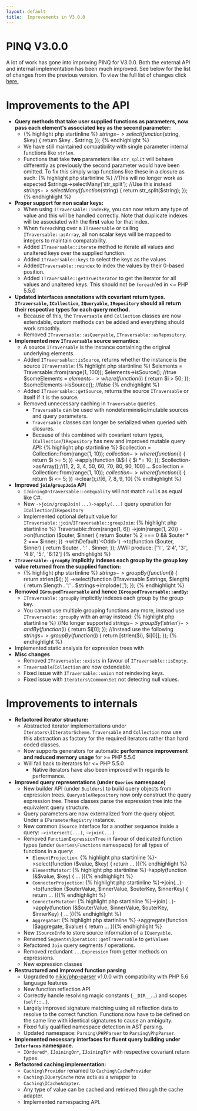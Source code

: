 ```yaml
---
layout: default
title:  Improvements in V3.0.0
---
```

                
PINQ V3.0.0
===========
A lot of work has gone into improving PINQ for V3.0.0.
Both the external API and internal implementation has been much improved.
See below for the list of changes from the previous version.
To view the full list of changes click [here.](https://github.com/TimeToogo/Pinq/blob/master/CHANGELOG.md)

Improvements to the API
=======================

 - **Query methods that take user supplied functions as parameters, 
   now pass each element's associated key as the second parameter:**
     - {% highlight php startinline %}
$strings->select(function ($string, $key) { return $key . $string; });
{% endhighlight %}
     - We have still maintained compatibility with single parameter internal functions like `strlen`.
     - Functions that take **two** parameters like `str_split` will behave differently 
       as previously the second parameter would have been omitted. To fix this simply wrap functions
       like these in a closure as such: {% highlight php startinline %}
//This will no longer work as expected
$strings->selectMany('str\_split');
//Use this instead
$strings->selectMany(function ($string) { return str\_split($string); });
{% endhighlight %}
 - **Proper support for non scalar keys:**
    - When using `ITraversable::indexBy`, you can now return any type of value and this will be
      handled correctly. Note that duplicate indexes will be associated with the **first** value
      for that index.
    - When `foreach`ing over a `ITraversable` or calling `ITraversable::asArray`, 
      all non scalar keys will be mapped to integers to maintain compatability.
    - Added `ITraversable::iterate` method to iterate all values and unaltered keys over the supplied function.
    - Added `ITraversable::keys` to select the keys as the values 
    - Added`ITraversable::reindex` to index the values by their 0-based position.
    - Added `ITraversable::getTrueIterator` to get the iterator for all values and unaltered keys.
      This should not be `foreach`'ed in <= PHP 5.5.0
 - **Updated interfaces annotations with covariant return types. `ITraversable`, `ICollection`,
   `IQueryable`, `IRepository` should all return their respective types for each query method.**
    - Because of this, the `Traversable` and `Collection` classes are now extendable, custom methods 
      can be added and everything should work smoothly.
    - Removed `ITraversable::asQueryable`, `ITraversable::asRepository`.
 - **Implemented new `ITraversable` source semantics:**
    - A source `ITraversable` is the instance containing the original underlying elements.
    - Added `ITraversable::isSource`, returns whether the instance is the source `ITraversable`: {% highlight php startinline %}
$elements = Traversable::from(range(1, 100));
        $elements->isSource(); //true
        $someElements = $elements->where(function ($i) { return $i > 50; });
        $someElements->isSource(); //false
{% endhighlight %}
    - Added `ITraversable::getSource`, returns the source `ITraversable` or itself if it is the source.
    - Removed unnecessary caching in `Traversable` queries.
        - `Traversable` can be used with nondeterministic/mutable sources and query parameters.
        - `Traversable` classes can longer be serialized when queried with closures.
        - Because of this combined with covariant return types, `ICollection`/`IRepository` has new and improved mutable query API: {% highlight php startinline %}
$collection = Collection::from(range(1, 10));
$collection
                   ->where(function ($i) { return $i >= 5; })
                   ->apply(function (&$i) { $i *= 10; });
$collection->asArray();//[1, 2, 3, 4, 50, 60, 70, 80, 90, 100]
...
$collection = Collection::from(range(1, 10));
$collection
                   ->where(function ($i) { return $i <= 5; })
                   ->clear();//[6, 7, 8, 9, 10]
{% endhighlight %}
 - **Improved `join`/`groupJoin` API**
     - `IJoiningOnTraversable::onEquality` will not match `null`s as equal like C#.
     - New `->join/groupJoin(...)->apply(...)` query operation for `ICollection`/`IRepository`
     - Implemented optional default value for `ITraversable::join`/`ITraversable::groupJoin`: {% highlight php startinline %}
Traversable::from(range(1, 6))
                ->join(range(1, 20))
                ->on(function ($outer, $inner) { return $outer % 2 === 0 && $outer * 2 === $inner; })
                ->withDefault('<Odd>')
                ->to(function ($outer, $inner) {
                    return $outer . ':' . $inner;
                });
                //Will produce: ['1:<Odd>', '2:4', '3:<Odd>', '4:8', '5:<Odd>', '6:12']
{% endhighlight %}
 - **`ITraversable::groupBy` implicitly indexes each group by the group key value returned from the supplied function:**
    - {% highlight php startinline %}
$strings
                ->groupBy(function ($i) { return strlen($i); })
                ->select(function (ITraversable $strings, $length) {
                    return $length . ':' . $strings->implode(',');
                });
{% endhighlight %}
 - **Removed `IGroupedTraversable` and hence `IGroupedTraversable::andBy`:**
    - `ITraversable::groupBy` implicitly indexes each group by the group key.
    - You cannot use multiple grouping functions any more, instead use `ITraversable::groupBy` 
      with an array instead: {% highlight php startinline %}
//No longer supported
$strings->groupBy('strlen')->andBy(function ($i) { return $i[0]; });
//Instead use the following
$strings->groupBy(function ($i) { return [strlen($i), $i[0]]; });
{% endhighlight %}
 - Implemented static analysis for expression trees with
 - **Misc changes**
    - Removed `ITraversable::exists` in favour of `ITraversable::isEmpty`.
    - `Traversable`/`Collection` are now extendable.
    - Fixed issue with `ITraversable::union` not reindexing keys.
    - Fixed issue with `Iterators\Common\Set` not detecting null values.


Improvements to internals
=========================

 - **Refactored iterator structure:**
    - Abstracted iterator implementations under `Iterators\IIteratorScheme`. `Traversable` and `Collection`
      now use this abstraction as factory for the required iterators rather than hard coded classes.
    - Now supports generators for automatic **performance improvement and reduced memory usage** 
      for >= PHP 5.5.0
    - Will fall back to iterators for <= PHP 5.5.0
        - Native iterators have also been improved with regards to performance.
 - **Improved query representations (under `Queries` namespace)**
    - New builder API (under `Builders`) to build query objects from expression trees.
      `Queryable`/`Repository` now only construct the query expression tree.
      These classes parse the expression tree into the equivalent query structure.
    - Query parameters are now externalized from the query object. Under a `IParameterRegistry` instance.
    - New common `ISource` interface for a another sequence inside a query: `->intersect(...)`, `->join(...)`
    - Removed `FunctionExpressionTree` in favour of dedicated function types (under `Queries\Functions` namespace)
      for all types of functions in a query:
        - `ElementProjection`: {% highlight php startinline %}->select(function ($value, $key) { return ... }){% endhighlight %}
        - `ElementMutator`: {% highlight php startinline %}->apply(function (&$value, $key) { ... }){% endhighlight %}
        - `ConnectorProjection`: {% highlight php startinline %}->join(...)->to(function ($outerValue, $innerValue, $outerKey, $innerKey) { return ... }){% endhighlight %}
        - `ConnectorMutator`: {% highlight php startinline %}->join(...)->apply(function (&$outerValue, $innerValue, $outerKey, $innerKey) { ... }){% endhighlight %}
        - `Aggregator`: {% highlight php startinline %}->aggregate(function ($aggregate, $value) { return ... }){% endhighlight %}
    - New `ISourceInfo` to store source information of a `IQueryable`.
    - Renamed `Segments\Operation::getTraversable` to `getValues`
    - Refactored `Join` query segments / operations.
    - Removed redundant `...Expression` from getter methods on expressions.
    - New expression classes
 - **Restructured and improved function parsing**
    - Upgraded to [nikic/php-parser](https://github.com/nikic/PHP-Parser) v1.0.0 with compatibility with PHP 5.6 language features
    - New function reflection API
    - Correctly handle resolving magic constants (`__DIR__`...) and scopes (`self::`...).
    - Largely improved signature matching using all reflection data to resolve to the correct function.
      Functions now have to be defined on the same line with identical signatures to cause an ambiguity.
    - Fixed fully qualified namespace detection in AST parsing.
    - Updated namespace: `Parsing\PHPParser` to `Parsing\PhpParser`.
 - **Implemented necessary interfaces for fluent query building under `Interfaces` namespace.**
    - `IOrdered*`, `IJoiningOn*`, `IJoiningTo*` with respective covariant return types.
 - **Refactored caching implementation:**
    - `Caching\Provider` renamed to `Caching\CacheProvider`
    - `Caching\IQueryCache` now acts as a wrapper to `Caching\ICacheAdapter`.
    - Any type of value can be cached and retrieved through the cache adapter.
    - Implemented namespacing API.

